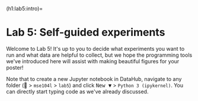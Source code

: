 (h1:lab5:intro)=
# Lab 5: Self-guided experiments


Welcome to Lab 5!
It's up to you to decide what experiments you want to run and what data are helpful to collect, but we hope the programming tools we've introduced here will assist with making beautiful figures for your poster!

Note that to create a new Jupyter notebook in DataHub, navigate to any folder (📁 > `mse104l` > `lab5`) and click <kbd>New ▼</kbd> > `Python 3 (ipykernel)`.
You can directly start typing code as we've already discussed.